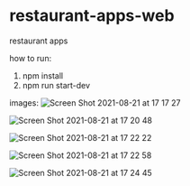 # restaurant-apps-web
restaurant apps

how to run:
1. npm install
2. npm run start-dev

images:
![Screen Shot 2021-08-21 at 17 17 27](https://user-images.githubusercontent.com/27660473/130318714-d55b8aab-4f6c-4650-a094-4da324e0a4c7.png)

![Screen Shot 2021-08-21 at 17 20 48](https://user-images.githubusercontent.com/27660473/130318743-ce2913ee-eeef-4bb3-92e2-0dbf1fa3c46f.png)

![Screen Shot 2021-08-21 at 17 22 22](https://user-images.githubusercontent.com/27660473/130318778-4e86a675-e4ab-41be-9277-a3ea1a8a951b.png) 

![Screen Shot 2021-08-21 at 17 22 58](https://user-images.githubusercontent.com/27660473/130318787-e9973e17-abe6-4028-a497-8ce197e77a8a.png)

![Screen Shot 2021-08-21 at 17 24 45](https://user-images.githubusercontent.com/27660473/130318843-0ca9bd65-de1f-4703-8a29-80f660533282.png)
